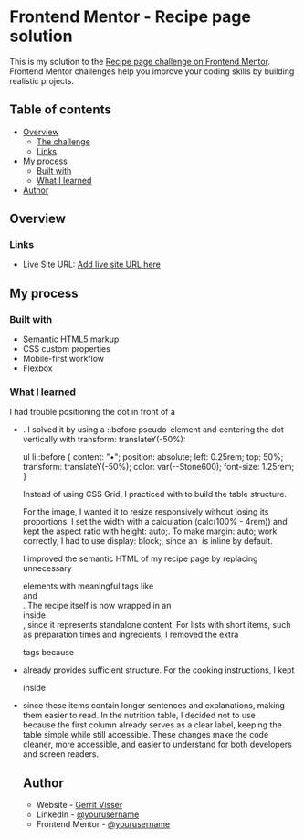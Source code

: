 # Frontend Mentor - Recipe page solution

This is my solution to the [Recipe page challenge on Frontend Mentor](https://www.frontendmentor.io/challenges/recipe-page-KiTsR8QQKm).
Frontend Mentor challenges help you improve your coding skills by building realistic projects.

## Table of contents

- [Overview](#overview)
  - [The challenge](#the-challenge)
  - [Links](#links)
- [My process](#my-process)
  - [Built with](#built-with)
  - [What I learned](#what-i-learned)
- [Author](#author)

## Overview

### Links

- Live Site URL: [Add live site URL here](https://www.gerritvisser.nl/frontendmentor/challenges/1-recipe-page)

## My process

### Built with

- Semantic HTML5 markup
- CSS custom properties
- Mobile-first workflow
- Flexbox

### What I learned

I had trouble positioning the dot in front of a <ul><li>. I solved it by using a ::before pseudo-element and centering the dot vertically with transform: translateY(-50%):

ul li::before {
content: "•";
position: absolute;
left: 0.25rem;
top: 50%;
transform: translateY(-50%);
color: var(--Stone600);
font-size: 1.25rem;
}

Instead of using CSS Grid, I practiced with <table> to build the table structure.

For the image, I wanted it to resize responsively without losing its proportions. I set the width with a calculation (calc(100% - 4rem)) and kept the aspect ratio with height: auto;. To make margin: auto; work correctly, I had to use display: block;, since an <img> is inline by default.

I improved the semantic HTML of my recipe page by replacing unnecessary <div> elements with meaningful tags like <section> and <article>. The recipe itself is now wrapped in an <article> inside <main>, since it represents standalone content. For lists with short items, such as preparation times and ingredients, I removed the extra <p> tags because <li> already provides sufficient structure. For the cooking instructions, I kept <p> inside <li> since these items contain longer sentences and explanations, making them easier to read. In the nutrition table, I decided not to use <thead> because the first column already serves as a clear label, keeping the table simple while still accessible. These changes make the code cleaner, more accessible, and easier to understand for both developers and screen readers.

## Author

- Website - [Gerrit Visser](https://www.gerritvisser.nl)
- LinkedIn - [@yourusername](https://www.linkedin.com/in/gerritvissernl/)
- Frontend Mentor - [@yourusername](https://www.frontendmentor.io/profile/gerritvisserNL)
